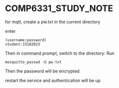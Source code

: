 # COMP6331_STUDY_NOTE

for mqtt, create a pw.txt in the current directory

enter
```
(username:password)
student:33102023
```

Then in command prompt, switch to the directory:
Run
```
mosquitto_passwd -U pw.txt
```
Then the password will be encrypted

restart the service and authentication will be up
